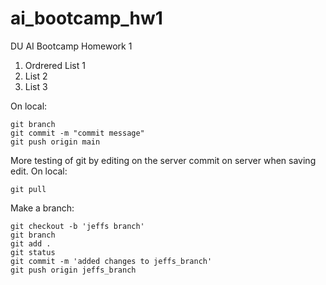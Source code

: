 # ai_bootcamp_hw1
DU AI Bootcamp Homework 1

1. Ordrered List 1
1. List 2
3. List 3


On local:
```
git branch
git commit -m "commit message"
git push origin main
```
More testing of git by editing on the server
commit on server when saving edit.
On local:
```
git pull
```

Make a branch:
``` 
git checkout -b 'jeffs branch'
git branch
git add .
git status
git commit -m 'added changes to jeffs_branch'
git push origin jeffs_branch
```
